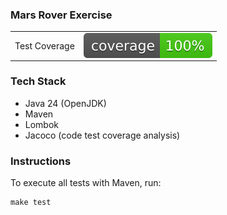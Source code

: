 ### Mars Rover Exercise

<table>
<tr>
<td>
Test Coverage
</td>
<td>
<img src="./badges/jacoco.svg" style="display: flex;" alt="jacoco-test-coverage-badge">
</td>
</tr>
</table>

### Tech Stack
- Java 24 (OpenJDK)
- Maven
- Lombok
- Jacoco (code test coverage analysis)

### Instructions

To execute all tests with Maven, run:
```shell
make test
```